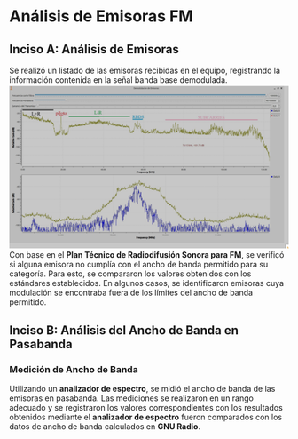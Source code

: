 # Análisis de Emisoras FM

## Inciso A: Análisis de Emisoras

Se realizó un listado de las emisoras recibidas en el equipo, registrando la información contenida en la señal banda base demodulada. 
![banda base](https://github.com/nicolasve18/GNURADIO_LABCOMUIS_2024_2_E1A_G2/blob/practica_4/practica_4/Captura%20de%20pantalla%202024-12-04%20165340.png)
Con base en el **Plan Técnico de Radiodifusión Sonora para FM**, se verificó si alguna emisora no cumplía con el ancho de banda permitido para su categoría. Para esto, se compararon los valores obtenidos con los estándares establecidos. En algunos casos, se identificaron emisoras cuya modulación se encontraba fuera de los límites del ancho de banda permitido.





## Inciso B: Análisis del Ancho de Banda en Pasabanda

### Medición de Ancho de Banda
Utilizando un **analizador de espectro**, se midió el ancho de banda de las emisoras en pasabanda. Las mediciones se realizaron en un rango adecuado y se registraron los valores correspondientes con los resultados obtenidos mediante el **analizador de espectro** fueron comparados con los datos de ancho de banda calculados en **GNU Radio**. 

